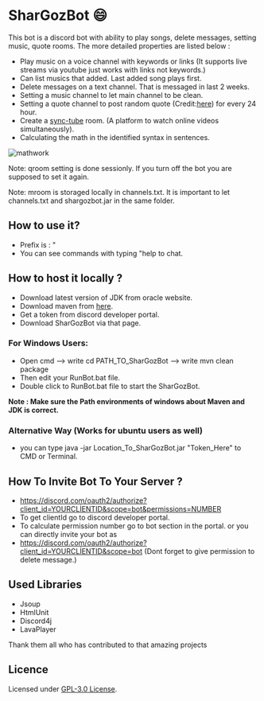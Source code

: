 
# SharGozBot :smile:
This bot is a discord bot with ability to play songs, delete messages, setting music, quote rooms. The more detailed properties are listed below :
- Play music on a voice channel with keywords or links (It supports live streams via youtube just works with links not keywords.)
- Can list musics that added. Last added song plays first.
- Delete messages on a text channel. That is messaged in last 2 weeks.
- Setting a music channel to let main channel to be clean.
- Setting a quote channel to post random quote (Credit:[here](https://miniwebtool.com/random-quote-generator/)) for every 24 hour.
- Create a [sync-tube](https://sync-tube.de/) room. (A platform to watch online videos simultaneously).
- Calculating the math in the identified syntax in sentences.

![mathwork](https://user-images.githubusercontent.com/73116832/106276405-96acb380-6248-11eb-9719-3e5c49102b61.png)

Note: qroom setting is done sessionly. If you turn off the bot you are supposed to set it again.

Note: mroom is storaged locally in channels.txt. It is important to let channels.txt and shargozbot.jar in the same folder.
## How to use it? 
- Prefix is : "
- You can see commands with typing "help to chat.
## How to host it locally ?
- Download latest version of JDK from oracle website.
- Download maven from [here](https://maven.apache.org/).
- Get a token from discord developer portal.
- Download SharGozBot via that page.
 ###  For Windows Users:
- Open cmd --> write cd PATH_TO_SharGozBot --> write mvn clean package
- Then edit your RunBot.bat file.
- Double click to RunBot.bat file to start the SharGozBot.

**Note : Make sure the Path environments of windows about Maven and JDK is correct.**
 ###  Alternative Way (Works for ubuntu users as well)
 - you can type  java -jar Location_To_SharGozBot.jar "Token_Here" to CMD or Terminal.
 ## How To Invite Bot To Your Server ?
 - https://discord.com/oauth2/authorize?client_id=YOURCLİENTID&scope=bot&permissions=NUMBER
 - To get clientId go to discord developer portal.
 - To calculate permission number go to bot section in the portal. or you can directly invite your bot as 
 - https://discord.com/oauth2/authorize?client_id=YOURCLİENTID&scope=bot (Dont forget to give permission to delete message.)
## Used Libraries
- Jsoup
- HtmlUnit
- Discord4j
- LavaPlayer

Thank them all who has contributed to that amazing projects

## Licence
Licensed under [GPL-3.0 License](LICENSE).
